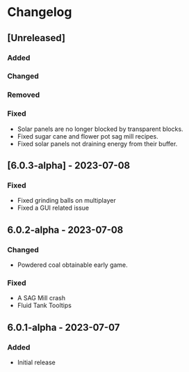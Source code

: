 # Changelog

## [Unreleased]

### Added

### Changed

### Removed

### Fixed
- Solar panels are no longer blocked by transparent blocks.
- Fixed sugar cane and flower pot sag mill recipes.
- Fixed solar panels not draining energy from their buffer.

## [6.0.3-alpha] - 2023-07-08

### Fixed
- Fixed grinding balls on multiplayer
- Fixed a GUI related issue

## 6.0.2-alpha - 2023-07-08

### Changed
- Powdered coal obtainable early game.

### Fixed
- A SAG Mill crash
- Fluid Tank Tooltips

## 6.0.1-alpha - 2023-07-07

### Added
- Initial release
